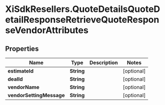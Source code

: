 # XiSdkResellers.QuoteDetailsQuoteDetailResponseRetrieveQuoteResponseVendorAttributes

## Properties

Name | Type | Description | Notes
------------ | ------------- | ------------- | -------------
**estimateId** | **String** |  | [optional] 
**dealId** | **String** |  | [optional] 
**vendorName** | **String** |  | [optional] 
**vendorSettingMessage** | **String** |  | [optional] 


